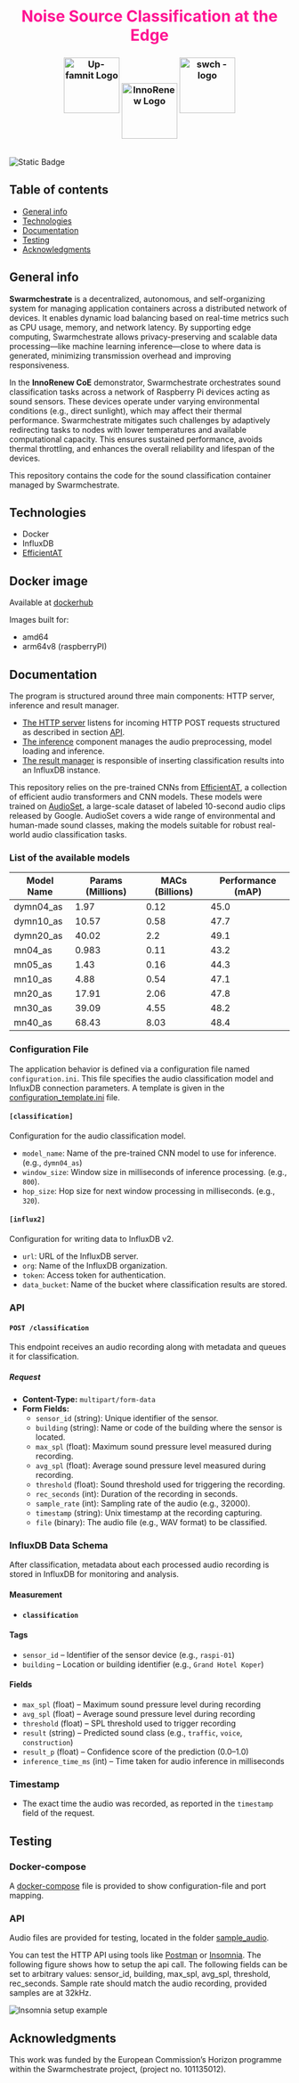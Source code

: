 
<div align="center" >
    <h1 >
      <span style="color: #FF1493" >Noise Source Classification at the Edge</span>
    </h1>
    <h3>
        <img alt="Up-famnit Logo" src="https://www.famnit.upr.si/img/UP_FAMNIT.png"  height ="100px">
        <img alt="InnoRenew Logo" src="https://innorenew.eu/app/themes/innorenew/assets/img/logo_color.svg" style="vertical-align: middle" height ="100px">
        <img alt="swch - logo" src="https://www.swarmchestrate.eu/wp-content/uploads/2024/04/logo-horizontal.png"  height ="100px">
  </h3>
  </div>
  <div align="left">
    <br>
    <img alt="Static Badge" src="https://img.shields.io/badge/license-MIT-green">
</div>



## Table of contents
* [General info](#general-info)
* [Technologies](#technologies)
* [Documentation](#documentation)
* [Testing](#testing)
* [Acknowledgments](#acknowledgments)


## General info

**Swarmchestrate** is a decentralized, autonomous, and self-organizing system for managing application containers across a distributed network of devices. It enables dynamic load balancing based on real-time metrics such as CPU usage, memory, and network latency. By supporting edge computing, Swarmchestrate allows privacy-preserving and scalable data processing—like machine learning inference—close to where data is generated, minimizing transmission overhead and improving responsiveness.

In the **InnoRenew CoE** demonstrator, Swarmchestrate orchestrates sound classification tasks across a network of Raspberry Pi devices acting as sound sensors. These devices operate under varying environmental conditions (e.g., direct sunlight), which may affect their thermal performance. Swarmchestrate mitigates such challenges by adaptively redirecting tasks to nodes with lower temperatures and available computational capacity. This ensures sustained performance, avoids thermal throttling, and enhances the overall reliability and lifespan of the devices.

This repository contains the code for the sound classification container managed by Swarmchestrate.

## Technologies

- Docker
- InfluxDB
- [EfficientAT](https://github.com/fschmid56/EfficientAT)

## Docker image

Available at [dockerhub](https://hub.docker.com/repository/docker/nikih94/audio_classification/)

Images built for:
- amd64
- arm64v8 (raspberryPI)

## Documentation

The program is structured around three main components: HTTP server, inference and result manager.
- [The HTTP server](src/server.py) listens for incoming HTTP POST requests structured as described in section [API](###api).
- [The inference](src/inference.py) component manages the audio preprocessing, model loading and inference.
- [The result manager](result_manager.py) is responsible of inserting classification results into an InfluxDB instance.

This repository relies on the pre-trained CNNs from [EfficientAT](https://github.com/fschmid56/EfficientAT), a collection of efficient audio transformers and CNN models. These models were trained on [AudioSet](https://research.google.com/audioset/), a large-scale dataset of labeled 10-second audio clips released by Google. AudioSet covers a wide range of environmental and human-made sound classes, making the models suitable for robust real-world audio classification tasks.

### List of the available models

| Model Name        | Params (Millions) | MACs (Billions) | Performance (mAP) |
|-------------------|-------------------|-----------------|-------------------|
| dymn04_as         | 1.97              | 0.12            | 45.0              |
| dymn10_as         | 10.57             | 0.58            | 47.7              |
| dymn20_as         | 40.02             | 2.2             | 49.1              |
| mn04_as           | 0.983             | 0.11            | 43.2              |
| mn05_as           | 1.43              | 0.16            | 44.3              |
| mn10_as           | 4.88              | 0.54            | 47.1              |
| mn20_as           | 17.91             | 2.06            | 47.8              |
| mn30_as           | 39.09             | 4.55            | 48.2              |
| mn40_as           | 68.43             | 8.03            | 48.4              |



### Configuration File

The application behavior is defined via a configuration file named `configuration.ini`. This file specifies the audio classification model and InfluxDB connection parameters.
A template is given in the [configuration_template.ini](configuration_template.ini) file.

#### `[classification]`

Configuration for the audio classification model.

- `model_name`: Name of the pre-trained CNN model to use for inference. (e.g.,  `dymn04_as`)
- `window_size`: Window size in milliseconds of inference processing. (e.g., `800`).
- `hop_size`: Hop size for next window processing in milliseconds. (e.g., `320`).

#### `[influx2]`

Configuration for writing data to InfluxDB v2.

- `url`: URL of the InfluxDB server.
- `org`: Name of the InfluxDB organization.
- `token`: Access token for authentication.
- `data_bucket`: Name of the bucket where classification results are stored.


### API

#### `POST /classification`

This endpoint receives an audio recording along with metadata and queues it for classification.

##### Request

- **Content-Type:** `multipart/form-data`
- **Form Fields:**
  - `sensor_id` (string): Unique identifier of the sensor.
  - `building` (string): Name or code of the building where the sensor is located.
  - `max_spl` (float): Maximum sound pressure level measured during recording.
  - `avg_spl` (float): Average sound pressure level measured during recording.
  - `threshold` (float): Sound threshold used for triggering the recording.
  - `rec_seconds` (int): Duration of the recording in seconds.
  - `sample_rate` (int): Sampling rate of the audio (e.g., 32000).
  - `timestamp` (string): Unix timestamp at the recording capturing.
  - `file` (binary): The audio file (e.g., WAV format) to be classified.


### InfluxDB Data Schema

After classification, metadata about each processed audio recording is stored in InfluxDB for monitoring and analysis.

#### Measurement

- **`classification`**

#### Tags

- `sensor_id` – Identifier of the sensor device (e.g., `raspi-01`)
- `building` – Location or building identifier (e.g., `Grand Hotel Koper`)

#### Fields

- `max_spl` (float) – Maximum sound pressure level during recording
- `avg_spl` (float) – Average sound pressure level during recording
- `threshold` (float) – SPL threshold used to trigger recording
- `result` (string) – Predicted sound class (e.g., `traffic`, `voice`, `construction`)
- `result_p` (float) – Confidence score of the prediction (0.0–1.0)
- `inference_time_ms` (int) – Time taken for audio inference in milliseconds


### Timestamp

- The exact time the audio was recorded, as reported in the `timestamp` field of the request.

## Testing

### Docker-compose

A [docker-compose](docker-compose.yml) file is provided to show configuration-file and port mapping.

### API

Audio files are provided for testing, located in the folder [sample_audio](sample_audio).

You can test the HTTP API using tools like [Postman](https://www.postman.com/) or [Insomnia](https://insomnia.rest/).
The following figure shows how to setup the api call.
The following fields can be set to arbitrary values: sensor_id, building, max_spl, avg_spl, threshold, rec_seconds.
Sample rate should match the audio recording, provided samples are at 32kHz.

![Insomnia setup example](./images/api_call.png)


## Acknowledgments

This work was funded by the European Commission’s Horizon programme within the Swarmchestrate project, (project no. 101135012).
